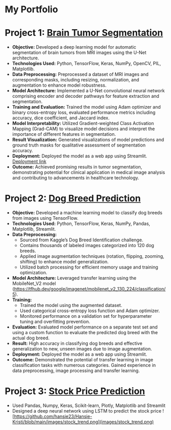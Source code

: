 # **My Portfolio**

# Project 1: [Brain Tumor Segmentation](https://hansie23-brain-tumor-segmentation.hf.space)
* **Objective:** Developed a deep learning model for automatic segmentation of brain tumors from MRI images using the U-Net architecture.
* **Technologies Used:** Python, TensorFlow, Keras, NumPy, OpenCV, PIL, Matplotlib.
* **Data Preprocessing:** Preprocessed a dataset of MRI images and corresponding masks, including resizing, normalization, and augmentation to enhance model robustness.
* **Model Architecture:** Implemented a U-Net convolutional neural network comprising encoder and decoder pathways for feature extraction and segmentation.
* **Training and Evaluation:** Trained the model using Adam optimizer and binary cross-entropy loss, evaluated performance metrics including accuracy, dice coefficient, and Jaccard index.
* **Model Interpretability:** Utilized Gradient-weighted Class Activation Mapping (Grad-CAM) to visualize model decisions and interpret the importance of different features in segmentation.
* **Result Visualization:** Generated visualizations of model predictions and ground truth masks for qualitative assessment of segmentation accuracy.
* **Deployment:** Deployed the model as a web app using Streamlit. [Deployment link](hansie23-brain-tumor-segmentation.hf.space)
* **Outcome:** Achieved promising results in tumor segmentation, demonstrating potential for clinical application in medical image analysis and contributing to advancements in healthcare technology.

# Project 2: [Dog Breed Prediction](https://hansie23-dog-breed-classifier.hf.space)
* **Objective:** Developed a machine learning model to classify dog breeds from images using TensorFlow.
* **Technologies Used:** Python, TensorFlow, Keras, NumPy, Pandas, Matplotlib, Streamlit.
* **Data Preprocessing:**
  * Sourced from Kaggle’s Dog Breed Identification challenge.
  * Contains thousands of labeled images categorized into 120 dog breeds.
  * Applied image augmentation techniques (rotation, flipping, zooming, shifting) to enhance model generalization.
  * Utilized batch processing for efficient memory usage and training optimization.
* **Model Architecture:** Leveraged transfer learning using the MobileNet_V2 model (https://tfhub.dev/google/imagenet/mobilenet_v2_130_224/classification/5).
* **Training:** 
  * Trained the model using the augmented dataset.
  * Used categorical cross-entropy loss function and Adam optimizer.
  * Monitored performance on a validation set for hyperparameter tuning and overfitting prevention.
* **Evaluation:** Evaluated model performance on a separate test set and using a custom function to evaluate the predicted dog breed with the actual dog breed.
* **Result:** High accuracy in classifying dog breeds and effective generalization to new, unseen images due to image augmentation.
* **Deployment:** Deployed the model as a web app using Streamlit.
* **Outcome:** Demonstrated the potential of transfer learning in image classification tasks with numerous categories. Gained experience in data preprocessing, image processing and transfer learning.


# Project 3: [Stock Price Prediction](https://github.com/hansie23/stock-prediction)
* Used Pandas, Numpy, Keras, Scikit-learn, Plotly, Matplotlib and Streamlit
* Designed a deep neural network using LSTM to predict the stock price
![https://github.com/hansie23/Hansie-Kristi/blob/main/images/stock_trend.png](images/stock_trend.png)

